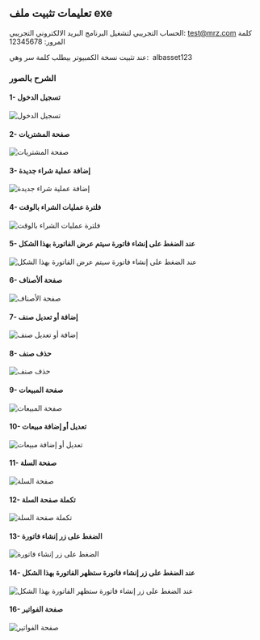 ## تعليمات تثبيت ملف exe
الحساب التجريبي لتشغيل البرنامج
البريد الالكتروني التجريبي:
test@mrz.com
كلمة المرور:
12345678

عند تثبيت نسخة الكمبيوتر بيطلب كلمة سر وهي: 
albasset123


### الشرح بالصور

#### 1- تسجيل الدخول
![تسجيل الدخول](appImages/1_login.png)

#### 2- صفحة المشتريات
![صفحة المشتريات](appImages/2_1_show_purchants.png)

#### 3- إضافة عملية شراء جديدة
![إضافة عملية شراء جديدة](appImages/2_2_add.png)

#### 4- فلترة عمليات الشراء بالوقت
![فلترة عمليات الشراء بالوقت](appImages/2_4_filter_by_date.png)

#### 5- عند الضغط على إنشاء فاتورة سيتم عرض الفاتورة بهذا الشكل
![عند الضغط على إنشاء فاتورة سيتم عرض الفاتورة بهذا الشكل](appImages/2_5_create_invoice.png)

#### 6- صفحة ألأصناف
![صفحة الأصناف](appImages/3_1_categories.png)

#### 7- إضافة أو تعديل صنف
![إضافة أو تعديل صنف](appImages/3_2_edit_cat.png)

#### 8- حذف صنف
![حذف صنف](appImages/3_3_delete_cat.png)

#### 9- صفحة المبيعات
![صفحة المبيعات](appImages/4_1_buys.png)

#### 10- تعديل أو إضافة مبيعات
![تعديل أو إضافة مبيعات](appImages/4_2_add_edit_buys.png)

#### 11- صفحة السلة
![صفحة السلة](appImages/5_1_cart.png)

#### 12- تكملة صفحة السلة
![تكملة صفحة السلة](appImages/5_2_cart.png)

#### 13- الضغط على زر إنشاء فاتورة
![الضغط على زر إنشاء فاتورة](appImages/5_3_complete_cart_info.png)

#### 14- عند الضغط على زر إنشاء فاتورة ستظهر الفاتورة بهذا الشكل
![عند الضغط على زر إنشاء فاتورة ستظهر الفاتورة بهذا الشكل](appImages/5_4_cart_invoice.png)

#### 16- صفحة الفواتير
![صفحة الفواتير](appImages/6_bills.png)